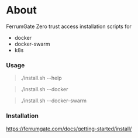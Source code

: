 # About

FerrumGate Zero trust access installation scripts for

- docker
- docker-swarm
- k8s

### Usage

> ./install.sh --help

> ./install.sh --docker

> ./install.sh --docker-swarm

### Installation

<https://ferrumgate.com/docs/getting-started/install/>
